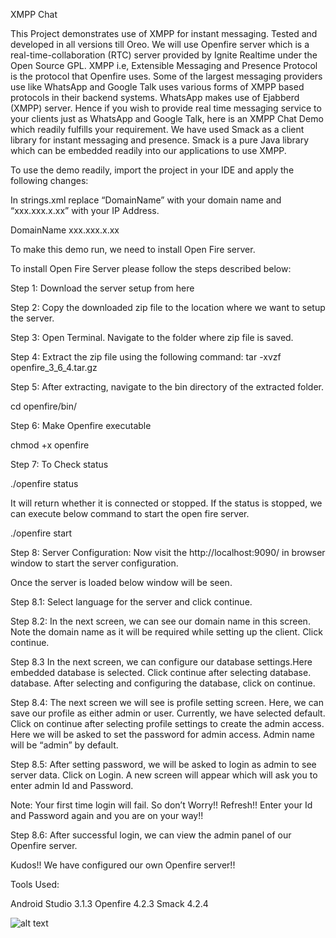 	 	 	
XMPP Chat

This Project demonstrates use of XMPP for instant messaging. Tested and developed in all versions till Oreo. We will use Openfire server which is a real-time-collaboration (RTC) server provided by Ignite Realtime under the Open Source GPL. XMPP i.e, Extensible Messaging and Presence Protocol is the protocol that Openfire uses. Some of the largest messaging providers use like WhatsApp and Google Talk uses various forms of XMPP based protocols in their backend systems. WhatsApp makes use of Ejabberd (XMPP) server. Hence if you wish to provide real time messaging service to your clients just as WhatsApp and Google Talk, here is an XMPP Chat Demo which readily fulfills your requirement.
We have used Smack as a client library for instant messaging and presence. Smack is a pure Java library which can be embedded readily into our applications to use XMPP. 

To use the demo readily, import the project in your IDE and apply the following changes:

	
In 	strings.xml replace “DomainName” with your domain name and 	“xxx.xxx.x.xx” 	with your IP Address.

 <string name="txt_domain_name">DomainName</string>
<string name="txt_server_address">xxx.xxx.x.xx</string>

To make this demo run, we need to install Open Fire server.


To install Open Fire Server please follow the steps described below:


Step 1: Download the server setup from here

Step 2: Copy the downloaded zip file to the location where we want to setup the server.

Step 3: Open Terminal. Navigate to the folder where zip file is saved.

Step 4: Extract the zip file using the following command:
tar -xvzf openfire_3_6_4.tar.gz

Step 5: After extracting, navigate to the bin directory of the extracted folder.

cd openfire/bin/

Step 6: Make Openfire executable

chmod +x openfire

Step 7: To Check status

./openfire status

It will return whether it is connected or stopped. If the status is stopped, we can execute below command to start the open fire server.

./openfire start


Step 8: Server Configuration:
Now visit the http://localhost:9090/ in browser window to start the server configuration.

Once the server is loaded below window will be seen.




Step 8.1: Select language for the server and click continue.


Step 8.2: In the next screen, we can see our domain name in this screen. Note the domain name as it will be required while setting up the client. Click continue.


Step 8.3 In the next screen, we can configure our database settings.Here embedded database is selected. Click continue after selecting database. database. After selecting and configuring the database, click on continue.

Step 8.4: The next screen we will see is profile setting screen. Here, we can save our profile as either admin or user. Currently, we have selected default. Click on continue after selecting profile settings to create the admin access.
Here we will be asked to set the password for admin access. Admin name will be “admin” by default.


Step 8.5: After setting password, we will be asked to login as admin to see server data. Click on Login. A new screen will appear which will ask you to enter admin Id and Password.

Note: Your first time login will fail. So don’t Worry!! Refresh!! Enter your Id and Password again and you are on your way!!


Step 8.6: After successful login, we can view the admin panel of our Openfire server.


Kudos!! We have configured our own Openfire server!!


Tools Used:

Android Studio 3.1.3
Openfire 4.2.3
Smack 4.2.4

![alt text](http://dev.acquaintsoft.com/xmppchat.gif)

